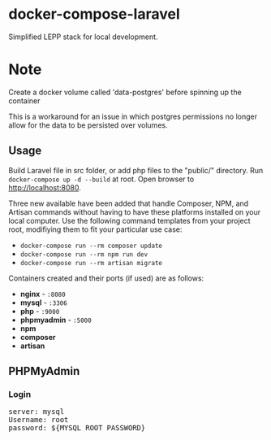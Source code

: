 # docker-compose-laravel
Simplified LEPP stack for local development.

# Note
Create a docker volume called 'data-postgres' before spinning up the container

This is a workaround for an issue in which postgres permissions no longer allow
for the data to be persisted over volumes.

## Usage

Build Laravel file in src folder, or add php files to the "public/" directory. Run `docker-compose up -d --build` at root. Open browser to [http://localhost:8080](http://localhost:8080).

Three new available have been added that handle Composer, NPM, and Artisan commands without having to have these platforms installed on your local computer. Use the following command templates from your project root, modifiying them to fit your particular use case:

- `docker-compose run --rm composer update`
- `docker-compose run --rm npm run dev`
- `docker-compose run --rm artisan migrate` 

Containers created and their ports (if used) are as follows:

- **nginx** - `:8080`
- **mysql** - `:3306`
- **php** - `:9000`
- **phpmyadmin** - `:5000`
- **npm**
- **composer**
- **artisan**

## PHPMyAdmin

### Login

<pre>
server: mysql
Username: root
password: ${MYSQL_ROOT_PASSWORD}
</pre>